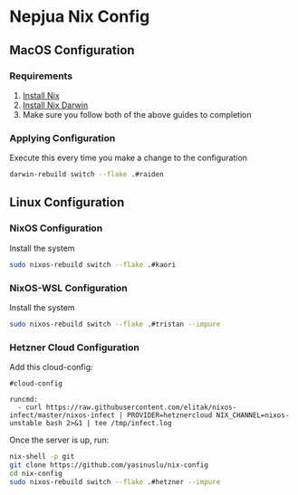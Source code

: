 # Nepjua Nix Config

## MacOS Configuration

### Requirements

1. [Install Nix](https://zero-to-nix.com/start/install)
2. [Install Nix Darwin](https://github.com/LnL7/nix-darwin)
3. Make sure you follow both of the above guides to completion

### Applying Configuration

Execute this every time you make a change to the configuration

```sh
darwin-rebuild switch --flake .#raiden
```

## Linux Configuration

### NixOS Configuration

Install the system

```sh
sudo nixos-rebuild switch --flake .#kaori
```

### NixOS-WSL Configuration

Install the system

```sh
sudo nixos-rebuild switch --flake .#tristan --impure
```

### Hetzner Cloud Configuration

Add this cloud-config:

```
#cloud-config

runcmd:
  - curl https://raw.githubusercontent.com/elitak/nixos-infect/master/nixos-infect | PROVIDER=hetznercloud NIX_CHANNEL=nixos-unstable bash 2>&1 | tee /tmp/infect.log
```

Once the server is up, run:

```sh
nix-shell -p git
git clone https://github.com/yasinuslu/nix-config
cd nix-config
sudo nixos-rebuild switch --flake .#hetzner --impure
```
